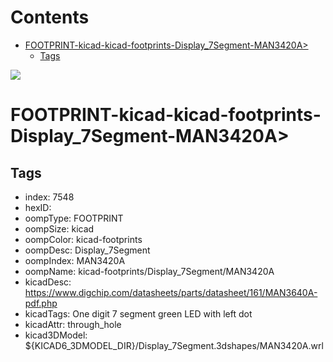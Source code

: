 



Contents
========

* [FOOTPRINT-kicad-kicad-footprints-Display_7Segment-MAN3420A>](#footprint-kicad-kicad-footprints-display_7segment-man3420a)
	* [Tags](#tags)
  
![][im]
# FOOTPRINT-kicad-kicad-footprints-Display_7Segment-MAN3420A>

## Tags

- index: 7548
- hexID: 
- oompType: FOOTPRINT
- oompSize: kicad
- oompColor: kicad-footprints
- oompDesc: Display_7Segment
- oompIndex: MAN3420A
- oompName: kicad-footprints/Display_7Segment/MAN3420A
- kicadDesc: https://www.digchip.com/datasheets/parts/datasheet/161/MAN3640A-pdf.php
- kicadTags: One digit 7 segment green LED with left dot
- kicadAttr: through_hole
- kicad3DModel: ${KICAD6_3DMODEL_DIR}/Display_7Segment.3dshapes/MAN3420A.wrl



[im]: image.png
